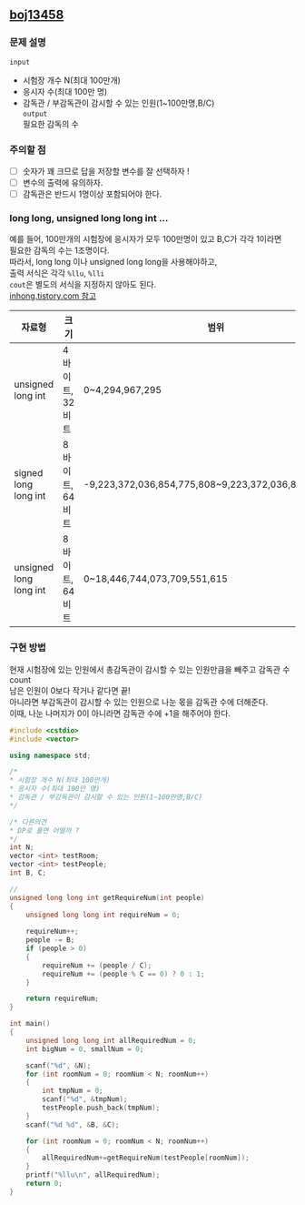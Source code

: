 ## [boj13458]()
### 문제 설명
`input`  
* 시험장 개수 N(최대 100만개)
* 응시자 수(최대 100만 명)
* 감독관 / 부감독관이 감시할 수 있는 인원(1~100만명,B/C)  
`output`  
필요한 감독의 수

### 주의할 점
- [ ] 숫자가 꽤 크므로 답을 저장할 변수를 잘 선택하자 ! 
- [ ] 변수의 출력에 유의하자. 
- [ ] 감독관은 반드시 1명이상 포함되어야 한다.

### long long, unsigned long long int ...
예를 들어, 100만개의 시험장에 응시자가 모두 100만명이 있고 B,C가 각각 1이라면  
필요한 감독의 수는 1조명이다.  
따라서, long long 이나 unsigned long long을 사용해야하고,  
출력 서식은 각각 `%llu`, `%lli`  
`cout`은 별도의 서식을 지정하지 않아도 된다.  
[inhong.tistory.com 참고](https://inhong.tistory.com/entry/long-long-%ED%98%95%EC%8B%9D%EC%9D%98-%EB%B3%80%EC%88%98-%EC%B6%9C%EB%A0%A5)

자료형|크기|범위
-----------------|----------------|------------------------------
unsigned long int|	4바이트, 32비트|	0~4,294,967,295
signed long long int|	8바이트, 64비트|	-9,223,372,036,854,775,808~9,223,372,036,854,775,807
unsigned long long int|8바이트, 64비트|0~18,446,744,073,709,551,615


### 구현 방법
현재 시험장에 있는 인원에서 총감독관이 감시할 수 있는 인원만큼을 빼주고 감독관 수 count  
남은 인원이 0보다 작거나 같다면 끝!  
아니라면 부감독관이 감시할 수 있는 인원으로 나눈 몫을 감독관 수에 더해준다.  
이때, 나눈 나머지가 0이 아니라면 감독관 수에 +1을 해주어야 한다.  

``` cpp
#include <cstdio>
#include <vector>

using namespace std;

/* 
* 시험장 개수 N(최대 100만개)
* 응시자 수(최대 100만 명)
* 감독관 / 부감독관이 감시할 수 있는 인원(1~100만명,B/C)
*/

/* 다른의견
* DP로 풀면 어떨까 ?
*/
int N;
vector <int> testRoom;
vector <int> testPeople;
int B, C;

// 
unsigned long long int getRequireNum(int people)
{
	unsigned long long int requireNum = 0;
	
	requireNum++;
	people -= B;
	if (people > 0)
	{
		requireNum += (people / C);
		requireNum += (people % C == 0) ? 0 : 1;
	}

	return requireNum;
}

int main()
{
	unsigned long long int allRequiredNum = 0;
	int bigNum = 0, smallNum = 0;

	scanf("%d", &N);
	for (int roomNum = 0; roomNum < N; roomNum++)
	{
		int tmpNum = 0;
		scanf("%d", &tmpNum);
		testPeople.push_back(tmpNum);
	}
	scanf("%d %d", &B, &C);

	for (int roomNum = 0; roomNum < N; roomNum++)
	{
		allRequiredNum+=getRequireNum(testPeople[roomNum]);
	}
	printf("%llu\n", allRequiredNum);
	return 0;
}
```
